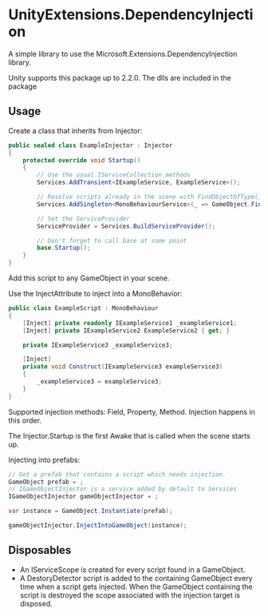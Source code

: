 # UnityExtensions.DependencyInjection

A simple library to use the Microsoft.Extensions.DependencyInjection library.

Unity supports this package up to 2.2.0. The dlls are included in the package

## Usage

Create a class that inherits from Injector:
```c#
public sealed class ExampleInjector : Injector
{
    protected override void Startup()
    {
        // Use the usual IServiceCollection methods
        Services.AddTransient<IExampleService, ExampleService>();

        // Resolve scripts already in the scene with FindObjectOfType()
        Services.AddSingleton<MonoBehaviourService>(_ => GameObject.FindObjectOfType<MonoBehaviourService>());

        // Set the ServiceProvider
        ServiceProvider = Services.BuildServiceProvider();

        // Don't forget to call base at some point
        base.Startup();
    }
}
```

Add this script to any GameObject in your scene.

Use the InjectAttribute to inject into a MonoBehavior:

```c#
public class ExampleScript : MonoBehaviour
{
    [Inject] private readonly IExampleService1 _exampleService1;
    [Inject] private IExampleService2 ExampleService2 { get; }

    private IExampleService3 _exampleService3;

    [Inject]
    private void Construct(IExampleService3 exampleService3)
    {
        _exampleService3 = exampleService3;
    }
}
```

Supported injection methods: Field, Property, Method. Injection happens in this order.

The Injector.Startup is the first Awake that is called when the scene starts up.

Injecting into prefabs:
```c#
// Get a prefab that contains a script which needs injection.
GameObject prefab = ;
// IGameObjectInjector is a service added by default to Services
IGameObjectInjector gameObjectInjector = ;

var instance = GameObject.Instantiate(prefab);

gameObjectInjector.InjectIntoGameObject(instance);

```

## Disposables

 - An IServiceScope is created for every script found in a GameObject.
 - A DestoryDetector script is added to the containing GameObject every time when a script gets injected. When the GameObject containing the script is destroyed the scope associated with the injection target is disposed.